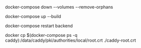 docker-compose down --volumes --remove-orphans


docker-compose up --build

docker-compose restart backend   

docker cp $(docker-compose ps -q caddy):/data/caddy/pki/authorities/local/root.crt ./caddy-root.crt


